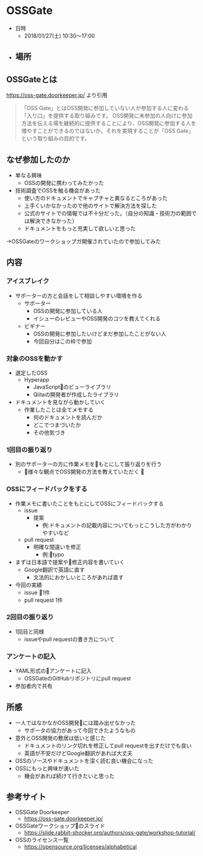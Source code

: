 # OSSGate

- 日時
    - 2018/01/27(土) 10:30〜17:00
- 場所
    - 

## OSSGateとは

https://oss-gate.doorkeeper.jp/ より引用

>「OSS Gate」とはOSS開発に参加していない人が参加する人に変わる「入り口」を提供する取り組みです。
> OSS開発に未参加の人向けに参加方法を伝える場を継続的に提供することにより、OSS開発に参加する人を増やすことができるのではないか。それを実現することが「OSS Gate」という取り組みの目的です。

## なぜ参加したのか

- 単なる興味
    - OSSの開発に携わってみたかった
- 技術調査でOSSを触る機会があった
    - 使い方のドキュメントでキャプチャと異なるところがあった
    - 上手くいかなかったので他のサイトで解決方法を探した
    - 公式のサイトでの情報では不十分だった。（自分の知識・技術力の範囲では解決できなかった）
    - ドキュメントをもっと充実して欲しいと思った

→OSSGateのワークショップガ開催されていたので参加してみた

## 内容

### アイスブレイク

- サポーターの方と会話をして相談しやすい環境を作る
    - サポーター
        - OSSの開発に参加している人
        - イシューのレビューやOSS開発のコツを教えてくれる
    - ビギナー
        - OSSの開発に参加したいけどまだ参加したことがない人
        - 今回自分はこの枠で参加

### 対象のOSSを動かす

- 選定したOSS
    - Hyperapp
        - JavaScriptのビューライブラリ
        - Qiitaの開発者が作成したライブラリ
- ドキュメントを見ながら動かしていく
    - 作業したことは全てメモする
        - 何のドキュメントを読んだか
        - どこでつまづいたか
        - その他気づき

### 1回目の振り返り

- 別のサポーターの方に作業メモをもとにして振り返りを行う
    - 様々な観点でOSS開発の方法を教えていただく

### OSSにフィードバックをする

- 作業メモに書いたことをもとにしてOSSにフィードバックする
    - issue
        - 提案
            - 例:ドキュメントの記載内容についてもっとこうした方がわかりやすいなど
    - pull request
        - 明確な間違いを修正
            - 例:typo
- まずは日本語で提案や修正内容を書いていく
    - Google翻訳で英語に直す
        - 文法的におかしいところがあれば直す
- 今回の実績
    - issue 1件
    - pull request 1件

### 2回目の振り返り

- 1回目と同様
    - issueやpull requestの書き方について

### アンケートの記入

- YAML形式のアンケートに記入
    - OSSGateのGitHubリポジトリにpull request
- 参加者内で共有

## 所感

- 一人ではなかなかOSS開発には踏み出せなかった
    - サポータの協力があって今回できたようなもの
- 意外とOSS開発の敷居は低いと感じた
    - ドキュメントのリンク切れを修正してpull requestを出すだけでも良い
    - 英語が不安だけどGoogle翻訳があれば大丈夫
- OSSのソースやドキュメントを深く読む良い機会になった
- OSSにもっと興味が湧いた
    - 機会があれば続けて行きたいと思った

## 参考サイト

- OSSGate Doorkeeper
    - https://oss-gate.doorkeeper.jp/
- OSSGateワークショップのスライド
    - https://slide.rabbit-shocker.org/authors/oss-gate/workshop-tutorial/
- OSSのライセンス一覧
    - https://opensource.org/licenses/alphabetical
